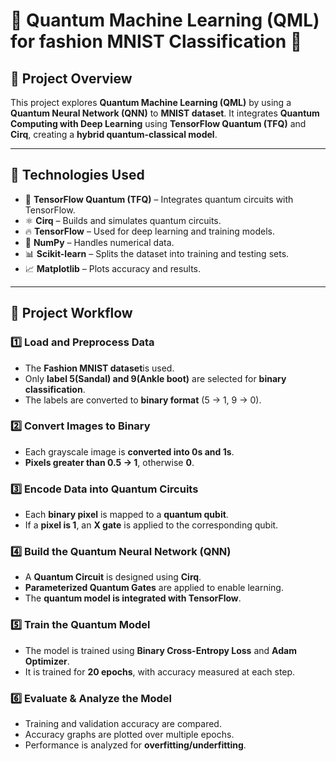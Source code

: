 # 📌 Quantum Machine Learning (QML) for fashion MNIST Classification 🚀  

## 📖 Project Overview  
This project explores **Quantum Machine Learning (QML)** by using a **Quantum Neural Network (QNN)** to **MNIST dataset**. It integrates **Quantum Computing with Deep Learning** using **TensorFlow Quantum (TFQ)** and **Cirq**, creating a **hybrid quantum-classical model**.  

---

## 📌 Technologies Used  
- 🧠 **TensorFlow Quantum (TFQ)** – Integrates quantum circuits with TensorFlow.  
- ⚛️ **Cirq** – Builds and simulates quantum circuits.  
- 🔥 **TensorFlow** – Used for deep learning and training models.  
- 🔢 **NumPy** – Handles numerical data.  
- 📊 **Scikit-learn** – Splits the dataset into training and testing sets.  
- 📈 **Matplotlib** – Plots accuracy and results.  

---

## 📌 Project Workflow  

### 1️⃣ Load and Preprocess Data  
- The **Fashion MNIST dataset**is used.  
- Only **label 5(Sandal) and 9(Ankle boot)** are selected for **binary classification**.  
- The labels are converted to **binary format** (5 → 1, 9 → 0).  

### 2️⃣ Convert Images to Binary  
- Each grayscale image is **converted into 0s and 1s**.  
- **Pixels greater than 0.5 → 1**, otherwise **0**.  

### 3️⃣ Encode Data into Quantum Circuits  
- Each **binary pixel** is mapped to a **quantum qubit**.  
- If a **pixel is 1**, an **X gate** is applied to the corresponding qubit.  

### 4️⃣ Build the Quantum Neural Network (QNN)  
- A **Quantum Circuit** is designed using **Cirq**.  
- **Parameterized Quantum Gates** are applied to enable learning.  
- The **quantum model is integrated with TensorFlow**.  

### 5️⃣ Train the Quantum Model  
- The model is trained using **Binary Cross-Entropy Loss** and **Adam Optimizer**.  
- It is trained for **20 epochs**, with accuracy measured at each step.  

### 6️⃣ Evaluate & Analyze the Model  
- Training and validation accuracy are compared.  
- Accuracy graphs are plotted over multiple epochs.  
- Performance is analyzed for **overfitting/underfitting**.  
 
